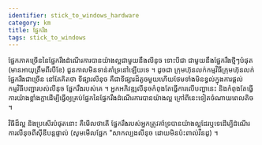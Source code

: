 ```yaml
---
identifier: stick_to_windows_hardware
category: km
title: ផ្នែក​រឹង​
tags: stick_to_windows
---
```


ផ្នែក​ភាគ​ច្រើន​នៃ​ផ្នែក​រឹង​ដំណើរ​ការ​បាន​យ៉ា​ង​ល្អ​ជា​មួយ​នឹង​​​លី​នុច​ ទោះ​បីជា​​ ជា​មួយ​នឹង​
ផ្នែក​រឹង​ថ្មី​ៗបំផុត​ (មាន​អាយុ​ត្រឹម​ពីរ​បី​ខែ​) ជួន​កាល​មិន​ទាន់​​​គាំ​ទ្រ​នៅ​ឡើយ​ទេ ។ ដូច​ជា 
ក្រុម​ហ៊ុន​លក់​កម្មវិធី​  ក្រុម​ហ៊ុន​លក់​ផ្នែក​រឹង​ជា​ច្រើន​ នៅ​តែ​គិត​​ថា​​ ទី​ផ្សារ​​​លីនុច​ 
គឺ​ជា​ទី​ផ្សា​រដ៏តូចមួយ​ ហើយ​ថែម​ទាំង​មិន​ខ្វល់​​ក្នុង​ការ​ផ្តល់​​កម្មវិធី​បញ្ជា​របស់​​លីនុច​ 
​​ផ្នែក​រឹង​របស់​គេ ។ អ្នក​អភិវឌ្ឍ​​​​លីនុច​កំពុង​តែ​ធ្វើ​ការ​លើ​បញ្ហា​នេះ​  និង​កំពុង​តែ​ធ្វើ​ការ​យ៉ា​ង​ខ្លាំង​ក្លា​ 
ដើម្បី​ធ្វើ​ឲ្យ​គ្រប់​ផ្នែក​នៃ​ផ្នែក​រឹង​ដំណើរ​ការបាន​យ៉ាង​ល្អ​ ក្រៅ​ពី​នេះ​ទៀត​ចំណាយ​ពេល​តិច​ ។

វិធី​ដ៏​ល្អ​ និង​ប្រសើរ​បំផុត​នោះ គឺ​មើល​ថា​តើ​ ​ផ្នែក​រឹង​របស់​អ្នក​ត្រូវ​គាំទ្រ​បាន​យ៉ាង​​ល្អ​ដែរ​ឬ​ទេ ​ដើម្បី​ដំណើរ​ការ​លីនុច​ពីស៊ីឌី​បន្ត​ផ្ទាល់​ (សូម​មើល​ផ្នែក 
"សាក​ល្បង​លីនុច ដោយ​មិន​​ប៉ះ​ពាល់​​​វីនដូ) ។

